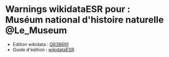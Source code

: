 Warnings wikidataESR pour : Muséum national d'histoire naturelle @Le_Museum
================

- Edition wikidata : [Q838691](https://www.wikidata.org/wiki/Q838691)
- Guide d'édition : [wikidataESR](https://github.com/cpesr/wikidataESR/)

